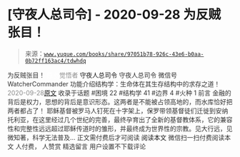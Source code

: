 # [守夜人总司令] - 2020-09-28 为反贼张目！

> 来源：[`www.yuque.com/books/share/97051b78-926c-43e6-b0aa-0b72ff163ac4/tdwhdq`](https://www.yuque.com/books/share/97051b78-926c-43e6-b0aa-0b72ff163ac4/tdwhdq)

<ne-p id="520f42f3293818f927861ebbd5b15da4_p_0" data-lake-id="520f42f3293818f927861ebbd5b15da4_p_0"><ne-text id="u83dba92c" style="color: rgb(51, 51, 51);">为反贼张目！</ne-text></ne-p> <ne-p id="990c925b10e5667faba46c8caf42df7c" data-lake-id="990c925b10e5667faba46c8caf42df7c"><ne-text id="u3d5640c8" ne-fontsize="12" style="color: rgb(255, 255, 255);">原创</ne-text><ne-text id="u5f1af190" style="color: rgb(140, 140, 140);">觉悟者</ne-text> <ne-text id="u4e892170" ne-fontsize="14">守夜人总司令</ne-text></ne-p> <ne-p id="36b65c3894e16e9de380d2ea5f907bda" data-lake-id="36b65c3894e16e9de380d2ea5f907bda"><ne-text id="uba139f5c" ne-fontsize="14" ne-bold="true" style="color: rgb(51, 51, 51);">守夜人总司令</ne-text></ne-p> <ne-p id="43a8bcc5fb641ac7e25d1c8ac16d0e67" data-lake-id="43a8bcc5fb641ac7e25d1c8ac16d0e67"><ne-text id="u2a1dbb88" ne-fontsize="14" style="color: rgb(51, 51, 51);">微信号</ne-text><ne-text id="ua7ff8eb9" ne-fontsize="14" style="color: rgb(51, 51, 51);">WatcherCommander</ne-text></ne-p> <ne-p id="2ecfac44d2eb939ef00033411dc1a048" data-lake-id="2ecfac44d2eb939ef00033411dc1a048"><ne-text id="u52997b54" ne-fontsize="14" style="color: rgb(51, 51, 51);">功能介绍</ne-text><ne-text id="u1cc5db93" ne-fontsize="14" style="color: rgb(51, 51, 51);">结构学：生命体在其生存结构中的求存之道！</ne-text></ne-p> <ne-p id="cb118b8887644cc38bebe008376d4719" data-lake-id="cb118b8887644cc38bebe008376d4719"><ne-text id="u88a909d7" style="color: rgb(140, 140, 140);">2020-09-28</ne-text>[<ne-text id="udfd5295e" ne-fontsize="14">原文</ne-text>](https://mp.weixin.qq.com/s?__biz=MzAxNDk1NjI2Mw==&mid=2247485725&idx=1&sn=adf7357ef9271468fd4364577ba56bde&chksm=9b8a2a95acfda3835dd915b5a2a2ce3a279eed2072244b2f36a77886709fd4f7adfe1700f483&scene=27#wechat_redirect&cpage=128)</ne-p> <ne-p id="f4fe1460137812dbf7763a696a668e43" data-lake-id="f4fe1460137812dbf7763a696a668e43"><ne-text id="u98b6bdd0" style="color: rgb(51, 51, 51);">收录于话题</ne-text></ne-p> <ne-p id="3a97fe3fb268decde6f45a3fde22d851" data-lake-id="3a97fe3fb268decde6f45a3fde22d851"><ne-text id="u728e3270" style="color: rgb(51, 51, 51);">#困境 22</ne-text></ne-p> <ne-p id="1f58104e63ea120e1943cf021baa4606" data-lake-id="1f58104e63ea120e1943cf021baa4606"><ne-text id="u54b80524" style="color: rgb(51, 51, 51);">#结构学 41</ne-text></ne-p> <ne-p id="e86905080d696d3669e2dac54464e6e7" data-lake-id="e86905080d696d3669e2dac54464e6e7"><ne-text id="u405285ac" style="color: rgb(51, 51, 51);">#边界 4</ne-text></ne-p> <ne-p id="c957486e02faaec16479adcea8becc42" data-lake-id="c957486e02faaec16479adcea8becc42"><ne-text id="u4fb70359" style="color: rgb(51, 51, 51);">#火种 1</ne-text></ne-p> <ne-p id="023b23fae08d6247c530837ca01eae5b" data-lake-id="023b23fae08d6247c530837ca01eae5b"><ne-text id="u5832df65" style="color: rgb(51, 51, 51);">前言</ne-text></ne-p> <ne-p id="b6a8619f67474b40338a03e8e7a48488" data-lake-id="b6a8619f67474b40338a03e8e7a48488"><ne-text id="u92539b4b" style="color: rgb(51, 51, 51);">金融的背后是权力，思想的背后是意识形态。这两者是不能被占领高地的，而水库恰好把两者都占了！</ne-text></ne-p> <ne-p id="4399f6e3b4072456636dd41f17e89fcb" data-lake-id="4399f6e3b4072456636dd41f17e89fcb"><ne-text id="uc8a1b4a2" style="color: rgb(51, 51, 51);">耶稣基督被罗马人钉死在十字架上，保罗带领基督徒们迁徙到安纳托利亚，在这里经过几个世纪的完善，最终孕育出了全新的基督教体系，它的兼容性和完整性远远超过耶稣传道时的雏形，并最终成为世界性的宗教。见大行远，见微知著，科学无法普及…</ne-text></ne-p> <ne-p id="f3791f9901bc3026b0e1a85c7cd181db" data-lake-id="f3791f9901bc3026b0e1a85c7cd181db" ne-alignment="center"><ne-text id="u52b7b4ba" style="color: rgb(51, 51, 51);">正文需付费后才可阅读</ne-text></ne-p> <ne-p id="5e3c13d618ad32d61369db55ce843be4" data-lake-id="5e3c13d618ad32d61369db55ce843be4" ne-alignment="center"><ne-text id="ufc7fc131">阅读本文</ne-text></ne-p> <ne-p id="1f35b544d5e8b082b5faa92c270be0d5" data-lake-id="1f35b544d5e8b082b5faa92c270be0d5" ne-alignment="center"><ne-text id="u4c330124" style="color: rgb(51, 51, 51);">微信扫一扫付费阅读本文</ne-text></ne-p> <ne-p id="71b8814199497d35c760f0a4a886b4e7" data-lake-id="71b8814199497d35c760f0a4a886b4e7" ne-alignment="center"><ne-text id="u0d911ef9" style="color: rgb(51, 51, 51);">人付费</ne-text><ne-text id="u0a666723" ne-fontsize="13" style="color: rgb(51, 51, 51);">， 人赞赏</ne-text></ne-p> <ne-h3 id="OKcI5" data-lake-id="OKcI5"><ne-heading-ext><ne-heading-anchor></ne-heading-anchor><ne-heading-fold></ne-heading-fold></ne-heading-ext><ne-heading-content><ne-text id="u19b61dc2" ne-fontsize="16" style="color: rgb(51, 51, 51);">精选留言</ne-text></ne-heading-content></ne-h3> <ne-p id="9e3c3396be2fd05c9cc3b5f49080428b" data-lake-id="9e3c3396be2fd05c9cc3b5f49080428b"><ne-text id="u83438a48" style="color: rgb(51, 51, 51);">用户设置不下载评论</ne-text></ne-p>